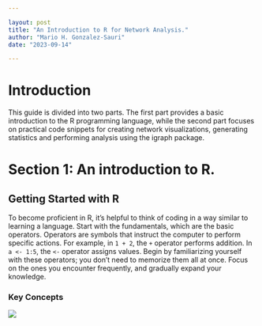 ```yaml
---

layout: post
title: "An Introduction to R for Network Analysis."
author: "Mario H. Gonzalez-Sauri"
date: "2023-09-14"

---
```



# Introduction

This guide is divided into two parts. The first part provides a basic
introduction to the R programming language, while the second part
focuses on practical code snippets for creating network visualizations,
generating statistics and performing analysis using the igraph package.

# Section 1: An introduction to R.

## Getting Started with R

To become proficient in R, it’s helpful to think of coding in a way
similar to learning a language. Start with the fundamentals, which are
the basic operators. Operators are symbols that instruct the computer to
perform specific actions. For example, in `1 + 2`, the `+` operator
performs addition. In `a <- 1:5`, the `<-` operator assigns values.
Begin by familiarizing yourself with these operators; you don’t need to
memorize them all at once. Focus on the ones you encounter frequently,
and gradually expand your knowledge.

### Key Concepts


![](https://github.com/Wario84/blog/raw/main/assets/imgs/USD.SEK_SMA_3.gif?raw=true)<!-- -->
